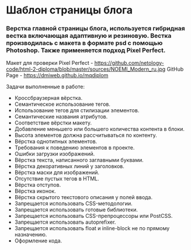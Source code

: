 # Шаблон страницы блога
### Верстка главной страницы блога, используется гибридная вестка включающая адаптивную и резиновую. Вестка производилась с макета в формате psd с помощью Photoshop. Также применяется подход Pixel Perfect.

Макет для проверки Pixel Perfect - https://github.com/netology-code/html-2-diploma/blob/master/sources/NOEMI_Modern_ru.jpg
GitHub Page - https://dmiweb.github.io/mqdiplom

Задачи выполненные в работе:
- Кроссбраузерная вёрстка.
- Семантическое использование тегов.
- Использование тегов для стилизации элементов.
- Семантические названия атрибутов.
- Соответствие вёрстки макету.
- Добавление меньшего или большего количества контента в блоки.
- Высота элементов должна рассчитываться по контенту.
- Вёрстка однотипных элементов.
- Требования к поведению элементов в проекте.
- Ошибки загрузки изображений.
- Вёрстка текста, написанного заглавными буквами.
- Вёрстка декоративных линий у заголовков.
- Вёрстка маски для изображений.
- Отсутствие пустых тегов в HTML.
- Вёрстка отступов.
- Вёрстка иконок.
- Вёрстка скрытого текстового описания у полей ввода.
- Запрещается использовать CSS-методологии.
- Запрещается использовать готовые библиотеки.
- Запрещается использовать CSS-препроцессоры или PostCSS.
- Запрещается использовать autoprefixer.
- Запрещается использовать float и inline-block не по прямому назначению.
- Оформление кода.
